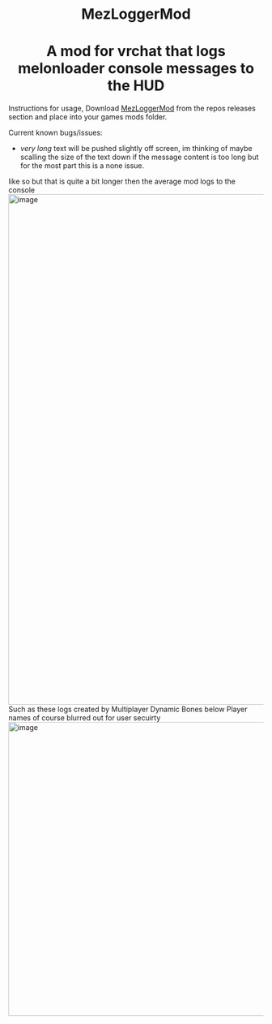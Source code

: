 <h1 align="center"> MezLoggerMod </h1>
<h1 align="center"> A mod for vrchat that logs melonloader console messages to the HUD </h1>

Instructions for usage, Download [MezLoggerMod](https://github.com/Mezque/MezLoggerMod/releases/tag/Release "Mezlogger.cs") from the repos releases section and place into your games mods folder.

Current known bugs/issues:

- _very long_ text will be pushed slightly off screen, im thinking of maybe scalling the size of the text down if the message content is too long but for the most part this is a none issue.

 like so but that is quite a bit longer then the average mod logs to the console 
<img width="1006" alt="image" src="https://user-images.githubusercontent.com/31026406/148160919-08db3436-df08-4096-88b2-29cd679bddcd.png">
Such as these logs created by Multiplayer Dynamic Bones below Player names of course blurred out for user secuirty
<img width="579" alt="image" src="https://user-images.githubusercontent.com/31026406/148161481-50f16b8d-bc7a-4ee2-959c-99398acb9bfc.png">
